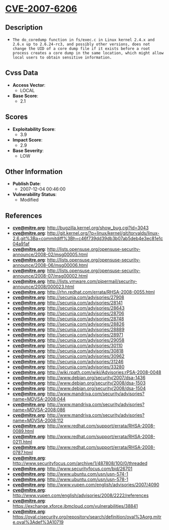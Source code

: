 
# [CVE-2007-6206](https://cve.mitre.org/cgi-bin/cvename.cgi?name=CVE-2007-6206)

## Description

- `The do_coredump function in fs/exec.c in Linux kernel 2.4.x and 2.6.x up to 2.6.24-rc3, and possibly other versions, does not change the UID of a core dump file if it exists before a root process creates a core dump in the same location, which might allow local users to obtain sensitive information.`

## Cvss Data

- **Access Vector**:
  - LOCAL
- **Base Score**:
  - 2.1

## Scores

- **Exploitability Score**:
  - 3.9
- **Impact Score**:
  - 2.9
- **Base Severity**:
  - LOW

## Other Information

- **Publish Date**:
  - 2007-12-04 00:46:00
- **Vulnerability Status**:
  - Modified

## References

- **cve@mitre.org**: http://bugzilla.kernel.org/show_bug.cgi?id=3043
- **cve@mitre.org**: http://git.kernel.org/?p=linux/kernel/git/torvalds/linux-2.6.git%3Ba=commitdiff%3Bh=c46f739dd39db3b07ab5deb4e3ec81e1c04a91af
- **cve@mitre.org**: http://lists.opensuse.org/opensuse-security-announce/2008-02/msg00005.html
- **cve@mitre.org**: http://lists.opensuse.org/opensuse-security-announce/2008-06/msg00006.html
- **cve@mitre.org**: http://lists.opensuse.org/opensuse-security-announce/2008-07/msg00002.html
- **cve@mitre.org**: http://lists.vmware.com/pipermail/security-announce/2008/000023.html
- **cve@mitre.org**: http://rhn.redhat.com/errata/RHSA-2008-0055.html
- **cve@mitre.org**: http://secunia.com/advisories/27908
- **cve@mitre.org**: http://secunia.com/advisories/28141
- **cve@mitre.org**: http://secunia.com/advisories/28643
- **cve@mitre.org**: http://secunia.com/advisories/28706
- **cve@mitre.org**: http://secunia.com/advisories/28748
- **cve@mitre.org**: http://secunia.com/advisories/28826
- **cve@mitre.org**: http://secunia.com/advisories/28889
- **cve@mitre.org**: http://secunia.com/advisories/28971
- **cve@mitre.org**: http://secunia.com/advisories/29058
- **cve@mitre.org**: http://secunia.com/advisories/30110
- **cve@mitre.org**: http://secunia.com/advisories/30818
- **cve@mitre.org**: http://secunia.com/advisories/30962
- **cve@mitre.org**: http://secunia.com/advisories/31246
- **cve@mitre.org**: http://secunia.com/advisories/33280
- **cve@mitre.org**: http://wiki.rpath.com/wiki/Advisories:rPSA-2008-0048
- **cve@mitre.org**: http://www.debian.org/security/2007/dsa-1436
- **cve@mitre.org**: http://www.debian.org/security/2008/dsa-1503
- **cve@mitre.org**: http://www.debian.org/security/2008/dsa-1504
- **cve@mitre.org**: http://www.mandriva.com/security/advisories?name=MDVSA-2008:044
- **cve@mitre.org**: http://www.mandriva.com/security/advisories?name=MDVSA-2008:086
- **cve@mitre.org**: http://www.mandriva.com/security/advisories?name=MDVSA-2008:112
- **cve@mitre.org**: http://www.redhat.com/support/errata/RHSA-2008-0089.html
- **cve@mitre.org**: http://www.redhat.com/support/errata/RHSA-2008-0211.html
- **cve@mitre.org**: http://www.redhat.com/support/errata/RHSA-2008-0787.html
- **cve@mitre.org**: http://www.securityfocus.com/archive/1/487808/100/0/threaded
- **cve@mitre.org**: http://www.securityfocus.com/bid/26701
- **cve@mitre.org**: http://www.ubuntu.com/usn/usn-574-1
- **cve@mitre.org**: http://www.ubuntu.com/usn/usn-578-1
- **cve@mitre.org**: http://www.vupen.com/english/advisories/2007/4090
- **cve@mitre.org**: http://www.vupen.com/english/advisories/2008/2222/references
- **cve@mitre.org**: https://exchange.xforce.ibmcloud.com/vulnerabilities/38841
- **cve@mitre.org**: https://oval.cisecurity.org/repository/search/definition/oval%3Aorg.mitre.oval%3Adef%3A10719
